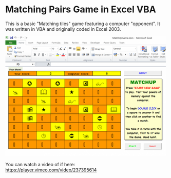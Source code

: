 # Matching Pairs Game in Excel VBA

This is a basic "Matching tiles" game featuring a computer "opponent". It was written in VBA and originally coded in Excel 2003.



<img src=screenshots/match.png width=500>

You can watch a video of if here: https://player.vimeo.com/video/237395614
